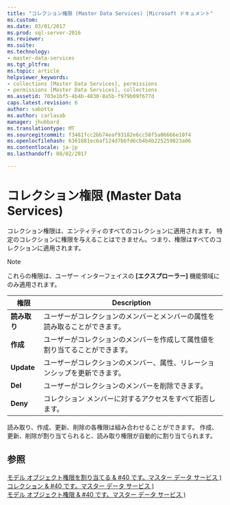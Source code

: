 ```yaml
---
title: "コレクション権限 (Master Data Services) |Microsoft ドキュメント"
ms.custom: 
ms.date: 03/01/2017
ms.prod: sql-server-2016
ms.reviewer: 
ms.suite: 
ms.technology:
- master-data-services
ms.tgt_pltfrm: 
ms.topic: article
helpviewer_keywords:
- collections [Master Data Services], permissions
- permissions [Master Data Services], collections
ms.assetid: 703e1bf5-4b4b-4830-8a5b-f979b09f677d
caps.latest.revision: 6
author: sabotta
ms.author: carlasab
manager: jhubbard
ms.translationtype: MT
ms.sourcegitcommit: f3481fcc2bb74eaf93182e6cc58f5a06666e10f4
ms.openlocfilehash: 6361881ec6af124d7bbfd6cb4b4b225259823a06
ms.contentlocale: ja-jp
ms.lasthandoff: 08/02/2017

---
```

# <a name="collection-permissions-master-data-services"></a>コレクション権限 (Master Data Services)
  コレクション権限は、エンティティのすべてのコレクションに適用されます。 特定のコレクションに権限を与えることはできません。つまり、権限はすべてのコレクションに適用されます。  
  
> [!NOTE]  
>  これらの権限は、ユーザー インターフェイスの **[エクスプローラー]** 機能領域にのみ適用されます。  
  
|権限|Description|  
|----------------|-----------------|  
|**読み取り**|ユーザーがコレクションのメンバーとメンバーの属性を読み取ることができます。|  
|**作成**|ユーザーがコレクションのメンバーを作成して属性値を割り当てることができます。|  
|**Update**|ユーザーがコレクションのメンバー、属性、リレーションシップを更新できます。|  
|**Del**|ユーザーがコレクションのメンバーを削除できます。|  
|**Deny**|コレクション メンバーに対するアクセスをすべて拒否します。|  
  
 読み取り、作成、更新、削除の各権限は組み合わせることができます。 作成、更新、削除が割り当てられると、読み取り権限が自動的に割り当てられます。  
  
## <a name="see-also"></a>参照  
 [モデル オブジェクト権限を割り当てる & #40 です。マスター データ サービス &#41;](../master-data-services/assign-model-object-permissions-master-data-services.md)   
 [コレクション & #40 です。マスター データ サービス &#41;](../master-data-services/collections-master-data-services.md)   
 [モデル オブジェクト権限 & #40 です。マスター データ サービス &#41;](../master-data-services/model-object-permissions-master-data-services.md)  
  
  
